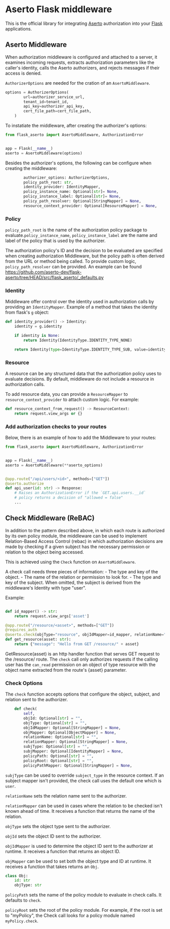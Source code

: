 # Aserto Flask middleware
This is the official library for integrating [Aserto](https://www.aserto.com/) authorization into your [Flask](https://github.com/pallets/flask) applications.

## Aserto Middleware
When authorization middleware is configured and attached to a server, it examines incoming requests, extracts authorization parameters like the caller's identity, calls the Aserto authorizers, and rejects messages if their access is denied.

`AuthorizerOptions` are needed for the cration of an `AsertoMiddleware`.

```py
options = AuthorizerOptions(
        url=authorizer_service_url,
        tenant_id=tenant_id,
        api_key=authorizer_api_key,
        cert_file_path=cert_file_path,
    )
```

To instatiate the middleware, after creating the authorizer's options:

```py
from flask_aserto import AsertoMiddleware, AuthorizationError


app = Flask(__name__)
aserto = AsertoMiddleware(options)

```

Besides the authorizer's options, the following can be configure when creating the middleware:

```py
        authorizer_options: AuthorizerOptions,
        policy_path_root: str,
        identity_provider: IdentityMapper,
        policy_instance_name: Optional[str]= None,
        policy_instance_label: Optional[str]= None,
        policy_path_resolver: Optional[StringMapper] = None,
        resource_context_provider: Optional[ResourceMapper] = None,
```

### Policy
`policy_path_root` is the name of the authorization policy package to evaluate.`policy_instance_name`, `policy_instance_label` are the name and label of the policy that is used by the authorizer.

The authorization policy's ID and the decision to be evaluated are specified when creating authorization Middleware, but the policy path is often derived from the URL or method being called. To provide custom logic, `policy_path_resolver` can be provided. An example can be found
https://github.com/aserto-dev/flask-aserto/tree/HEAD/src/flask_aserto/_defaults.py

### Identity
Middleware offer control over the identity used in authorization calls by providing an `IdentityMapper`. Example of a method that takes the identity from flask's `g` object:

```py
def identity_provider() -> Identity:
    identity = g.identity

    if identity is None:
        return Identity(IdentityType.IDENTITY_TYPE_NONE)

    return Identity(type=IdentityType.IDENTITY_TYPE_SUB, value=identity)
```

### Resource
A resource can be any structured data that the authorization policy uses to evaluate decisions. By default, middleware do not include a resource in authorization calls.

To add resource data, you can provide a `ResourceMapper` to `resource_context_provider` to attach custom logic. For example:

```py
def resource_context_from_request() -> ResourceContext:
    return request.view_args or {}
```

### Add authorization checks to your routes
Below, there is an example of how to add the Middleware to your routes:

```py
from flask_aserto import AsertoMiddleware, AuthorizationError


app = Flask(__name__)
aserto = AsertoMiddleware(**aserto_options)


@app.route("/api/users/<id>", methods=["GET"])
@aserto.authorize
def api_user(id: str) -> Response:
    # Raises an AuthorizationError if the `GET.api.users.__id`
    # policy returns a decision of "allowed = false" 
    ...
```

## Check Middleware (ReBAC)
In addition to the pattern described above, in which each route is authorized by its own policy module, the middleware can be used to implement Relation-Based Access Control (rebac) in which authorization decisions are made by checking if a given subject has the necessary permission or relation to the object being accessed.

This is achieved using the `Check` function on `AsertoMiddleware`.

A check call needs three pieces of information:
    - The type and key of the object.
    - The name of the relation or permission to look for.
    - The type and key of the subject. When omitted, the subject is derived from the middleware's Identity with type "user".

Example:
```py

def id_mapper() -> str:
    return request.view_args['asset']

@app.route("/resource/<asset>", methods=["GET"])
@requires_auth
@aserto.check(objType="resource", objIdMapper=id_mapper, relationName="can_read").authorize
def get_resource(asset: str):
    return {"message": "Hello from GET /resource/" + asset}

```

GetResource(asset) is an http handler function that serves GET request to the /resource/<asset> route. The `check` call only authorizes requests if the calling user has the `can_read` permission on an object of type resource with the object name extracted from the route's {asset} parameter.

### Check Options
The `check` function accepts options that configure the object, subject, and relation sent to the authorizer.

```py
    def check(
        self, 
        objId: Optional[str] = "",
        objType: Optional[str] = "",
        objIdMapper: Optional[StringMapper] = None,
        objMapper: Optional[ObjectMapper] = None,
        relationName: Optional[str] = "",
        relationMapper: Optional[StringMapper] = None,
        subjType: Optional[str] = "",
        subjMapper: Optional[IdentityMapper] = None,
        policyPath: Optional[str] = "",
        policyRoot: Optional[str] = "",
        policyPathMapper: Optional[StringMapper] = None,
```

`subjType` can be used to override `subject_type` in the resource context. If an subject mapper isn't provided, the check call uses the default one which is `user`.

`relationName` sets the relation name sent to the authorizer.

`relationMapper` can be used in cases where the relation to be checked isn't known ahead of time. It receives a function that returns the name of the relation.

`objType` sets the object type sent to the authorizer.

`objId` sets the object ID sent to the authorizer.

`objIdMapper` is used to determine the object ID sent to the authorizer at runtime. It receives a function that returns an object ID.

`objMapper` can be used to set both the object type and ID at runtime. It receives a function that takes returns an `Obj`.

```py
class Obj:
    id: str
    objType: str
```

`policyPath` sets the name of the policy module to evaluate in check calls. It defaults to `check`.

`policyRoot` sets the root of the policy module. For example, if the root is set to "myPolicy", the Check call looks for a policy module named `myPolicy.check`.